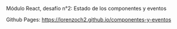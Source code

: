 Módulo React, desafío n°2: Estado de los componentes y eventos

Github Pages: https://lorenzoch2.github.io/componentes-y-eventos